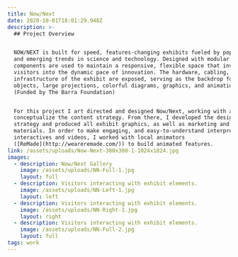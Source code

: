 ```yaml
---
title: Now/Next
date: 2020-10-01T18:01:29.948Z
description: >-
  ## Project Overview


  NOW/NEXT is built for speed, features-changing exhibits fueled by pop culture
  and emerging trends in science and technology. Designed with modular
  components are used to maintain a responsive, flexible space that invites
  visitors into the dynamic pace of innovation. The hardware, cabling, and
  infrastructure of the exhibit are exposed, serving as the backdrop for
  objects, large projections, colorful diagrams, graphics, and animations.
  (Funded by The Barra Foundation)


  For this project I art directed and designed Now/Next, working with a team to
  conceptualize the content strategy. From there, I developed the design
  strategy and produced all exhibit graphics, as well as marketing and brand
  materials. In order to make engaging, and easy-to-understand interpretative
  interactives and videos, I worked with local animators
  ([ReMade](http://weareremade.com/)) to build animated features.
link: /assets/uploads/Now-Next-300x300-1-1024x1024.jpg
images:
  - description: Now/Next Gallery
    image: /assets/uploads/NN-Full-1.jpg
    layout: full
  - description: Visitors interacting with exhibit elements.
    image: /assets/uploads/NN-Left-1.jpg
    layout: left
  - description: Visitors interacting with exhibit elements.
    image: /assets/uploads/NN-Right-1.jpg
    layout: right
  - description: Visitors interacting with exhibit elements.
    image: /assets/uploads/NN-Full-2.jpg
    layout: full
tags: work
---
```


